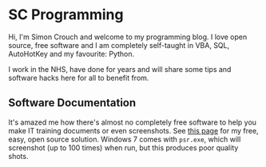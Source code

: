 # SC Programming
Hi, I'm Simon Crouch and welcome to my programming blog.
I love open source, free software and I am completely self-taught in VBA, SQL, AutoHotKey and my favourite: Python.

I work in the NHS, have done for years and will share some tips and software hacks here for all to benefit from.

## Software Documentation
It's amazed me how there's almost no completely free software to help you make IT training documents or even 
screenshots. See [this page](https://MrSimonC.github.io/software-documentation) for my free, easy, open 
source 
solution.
Windows 7 comes with `psr.exe`, which will screenshot (up to 100 times) when run, but this produces poor
 quality shots.
